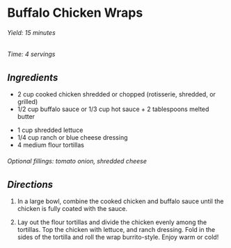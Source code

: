 # Buffalo Chicken Wraps

######  Yield: 15 minutes
######  Time: 4 servings

##  *Ingredients*

- 2 cup cooked chicken shredded or chopped (rotisserie, shredded, or grilled)
- 1/2 cup buffalo sauce or 1/3 cup hot sauce + 2 tablespoons melted butter
<!---->
- 1 cup shredded lettuce
- 1/4 cup ranch or blue cheese dressing
- 4 medium flour tortillas

###### Optional fillings: tomato onion, shredded cheese

##  *Directions*

1. In a large bowl, combine the cooked chicken and buffalo sauce until the chicken is fully coated with the sauce.

2. Lay out the flour tortillas and divide the chicken evenly among the tortillas. Top the chicken with lettuce, and ranch dressing. Fold in the sides of the tortilla and roll the wrap burrito-style. Enjoy warm or cold!
